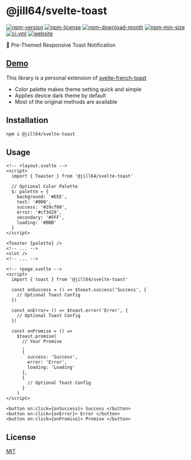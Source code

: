 <!----- BEGIN GHOST DOCS HEADER ----->

# @jill64/svelte-toast

<!----- BEGIN GHOST DOCS BADGES ----->

<a href="https://npmjs.com/package/@jill64/svelte-toast"><img src="https://img.shields.io/npm/v/@jill64/svelte-toast" alt="npm-version" /></a> <a href="https://npmjs.com/package/@jill64/svelte-toast"><img src="https://img.shields.io/npm/l/@jill64/svelte-toast" alt="npm-license" /></a> <a href="https://npmjs.com/package/@jill64/svelte-toast"><img src="https://img.shields.io/npm/dm/@jill64/svelte-toast" alt="npm-download-month" /></a> <a href="https://npmjs.com/package/@jill64/svelte-toast"><img src="https://img.shields.io/bundlephobia/min/@jill64/svelte-toast" alt="npm-min-size" /></a> <a href="https://github.com/jill64/svelte-toast/actions/workflows/ci.yml"><img src="https://github.com/jill64/svelte-toast/actions/workflows/ci.yml/badge.svg" alt="ci.yml" /></a> <a href="https://svelte-toast.jill64.dev"><img src="https://img.shields.io/website?up_message=working&down_message=down&url=https%3A%2F%2Fsvelte-toast.jill64.dev" alt="website" /></a>

<!----- END GHOST DOCS BADGES ----->

🍞 Pre-Themed Responsive Toast Notification

## [Demo](https://svelte-toast.jill64.dev)

<!----- END GHOST DOCS HEADER ----->

This library is a personal extension of [svelte-french-toast](https://github.com/kbrgl/svelte-french-toast)

- Color palette makes theme setting quick and simple
- Applies device dark theme by default
- Most of the original methods are available

## Installation

```sh
npm i @jill64/svelte-toast
```

## Usage

```svelte
<!-- +layout.svelte -->
<script>
  import { Toaster } from '@jill64/svelte-toast'

  // Optional Color Palette
  $: palette = {
    background: '#EEE',
    text: '#000',
    success: '#29cf60',
    error: '#cf3d29',
    secondary: '#FFF',
    loading: '#BBB'
  }
</script>

<Toaster {palette} />
<!-- ... -->
<slot />
<!-- ... -->
```

```svelte
<!-- +page.svelte -->
<script>
  import { toast } from '@jill64/svelte-toast'

  const onSuccess = () => $toast.success('Success', {
    // Optional Toast Config
  })

  const onError= () => $toast.error('Error', {
    // Optional Toast Config
  })

  const onPromise = () =>
    $toast.promise(
      // Your Promise
      ,
      {
        success: 'Success',
        error: 'Error',
        loading: 'Loading'
      },
      {
        // Optional Toast Config
      }
    )
</script>

<button on:click={onSuccess}> Success </button>
<button on:click={onError}> Error </button>
<button on:click={onPromise}> Promise </button>
```

<!----- BEGIN GHOST DOCS FOOTER ----->

## License

[MIT](LICENSE)

<!----- END GHOST DOCS FOOTER ----->
